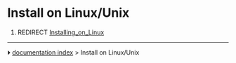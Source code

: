 # Install on Linux/Unix
1.  REDIRECT [Installing_on_Linux](Installing_on_Linux.md)



---
⏵ [documentation index](../README.md) > Install on Linux/Unix
